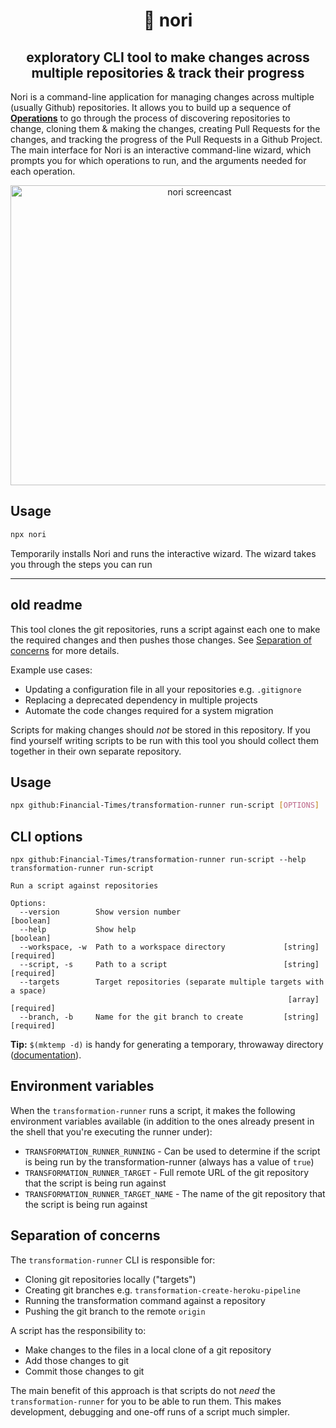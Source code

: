 <h1 align="center">
  🍙 nori
</h1>

<h2 align="center">
  exploratory CLI tool to make changes across multiple repositories & track their progress
</h2>

Nori is a command-line application for managing changes across multiple (usually Github) repositories. It allows you to build up a sequence of [**Operations**](#operations) to go through the process of discovering repositories to change, cloning them & making the changes, creating Pull Requests for the changes, and tracking the progress of the Pull Requests in a Github Project. The main interface for Nori is an interactive command-line wizard, which prompts you for which operations to run, and the arguments needed for each operation.

<p align="center">
  <img src="etc/screencast.gif" alt="nori screencast" width="589" height="480">
</p>

## Usage

```sh
npx nori
```

Temporarily installs Nori and runs the interactive wizard. The wizard takes you through the steps you can run 




















---














## old readme

This tool clones the git repositories, runs a script against each one to make the
required changes and then pushes those changes. See [Separation of concerns](#separation-of-concerns)
for more details.

Example use cases:

- Updating a configuration file in all your repositories e.g. `.gitignore`
- Replacing a deprecated dependency in multiple projects
- Automate the code changes required for a system migration

Scripts for making changes should _not_ be stored in this repository. If you find
yourself writing scripts to be run with this tool you should collect them
together in their own separate repository.

## Usage

```bash
npx github:Financial-Times/transformation-runner run-script [OPTIONS]
```

## CLI options

```
npx github:Financial-Times/transformation-runner run-script --help
transformation-runner run-script

Run a script against repositories

Options:
  --version        Show version number                                 [boolean]
  --help           Show help                                           [boolean]
  --workspace, -w  Path to a workspace directory             [string] [required]
  --script, -s     Path to a script                          [string] [required]
  --targets        Target repositories (separate multiple targets with a space)
                                                              [array] [required]
  --branch, -b     Name for the git branch to create         [string] [required]
```

**Tip:** `$(mktemp -d)` is handy for generating a temporary, throwaway directory
([documentation](https://manpages.ubuntu.com/manpages/en/man1/mktemp.1.html)).

## Environment variables

When the `transformation-runner` runs a script, it makes the following environment
variables available (in addition to the ones already present in the shell that
you're executing the runner under):

- `TRANSFORMATION_RUNNER_RUNNING` - Can be used to determine if the script is
  being run by the transformation-runner (always has a value of `true`)
- `TRANSFORMATION_RUNNER_TARGET` - Full remote URL of the git repository that
  the script is being run against
- `TRANSFORMATION_RUNNER_TARGET_NAME` - The name of the git repository that the
  script is being run against

## Separation of concerns

The `transformation-runner` CLI is responsible for:

- Cloning git repositories locally ("targets")
- Creating git branches e.g. `transformation-create-heroku-pipeline`
- Running the transformation command against a repository
- Pushing the git branch to the remote `origin`

A script has the responsibility to:

- Make changes to the files in a local clone of a git repository
- Add those changes to git
- Commit those changes to git

The main benefit of this approach is that scripts do not _need_ the
`transformation-runner` for you to be able to run them. This makes development,
debugging and one-off runs of a script much simpler.
